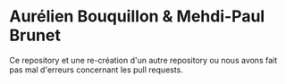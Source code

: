 # Aurélien Bouquillon & Mehdi-Paul Brunet

Ce repository et une re-création d'un autre repository ou nous avons fait pas mal d'erreurs concernant les pull requests.

